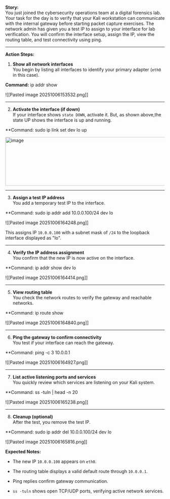 **Story:**  
You just joined the cybersecurity operations team at a digital forensics lab. Your task for the day is to verify that your Kali workstation can communicate with the internal gateway before starting packet capture exercises. The network admin has given you a test IP to assign to your interface for lab verification. You will confirm the interface setup, assign the IP, view the routing table, and test connectivity using ping.

---

**Action Steps:**

1. **Show all network interfaces**  
 You begin by listing all interfaces to identify your primary adapter (`eth0` in this case).

**Command:** ip addr show

![[Pasted image 20251006153532.png]]

---

2.  **Activate the interface (if down)**  
If your interface shows `state DOWN`, activate it. But, as shown above,the  state UP shows the interface is up and running.

**Command: sudo ip link set dev lo up

<img width="951" height="153" alt="image" src="https://github.com/user-attachments/assets/0321cbf0-e13f-43f8-91e5-dac2af7b7a27" />


---

3. **Assign a test IP address**  
You add a temporary test IP to the interface.

**Command: sudo ip addr add 10.0.0.100/24 dev lo

![[Pasted image 20251006164248.png]]

This assigns IP `10.0.0.100` with a subnet mask of `/24` to the loopback interface displayed as "lo".

---

4. **Verify the IP address assignment**  
You confirm that the new IP is now active on the interface.

**Command: ip addr show dev lo

![[Pasted image 20251006164414.png]]

---

5. **View routing table**  
You check the network routes to verify the gateway and reachable networks.

**Command: ip route show

![[Pasted image 20251006164840.png]]

---

6. **Ping the gateway to confirm connectivity**  
You test if your interface can reach the gateway.

**Command: ping -c 3 10.0.0.1

![[Pasted image 20251006164927.png]]

---

7. **List active listening ports and services**  
 You quickly review which services are listening on your Kali system.

**Command: ss -tuln | head -n 20

![[Pasted image 20251006165238.png]]

---

8. **Cleanup (optional)**  
After the test, you remove the test IP.

**Command:  sudo ip addr del 10.0.0.100/24 dev  lo

![[Pasted image 20251006165816.png]]


**Expected Notes:**

- The new IP `10.0.0.100` appears on `eth0`.
    
- The routing table displays a valid default route through `10.0.0.1`.
    
- Ping replies confirm gateway communication.
    
- `ss -tuln` shows open TCP/UDP ports, verifying active network services.
